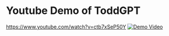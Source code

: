 # Youtube Demo of ToddGPT

https://www.youtube.com/watch?v=ctb7xSeP50Y
[![Demo Video](https://img.youtube.com/vi/ctb7xSeP50Y/hqdefault.jpg)](https://www.youtube.com/watch?v=ctb7xSeP50Y)
